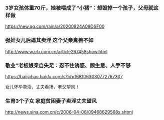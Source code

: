 ### 3岁女孩体重70斤，她被喂成了“小猪”：想毁掉一个孩子，父母就这样做
https://new.qq.com/rain/a/20200824A09DSF00

### 强奸女儿后逼其卖淫 这个父亲禽兽不如
http://www.wzrb.com.cn/article267458show.html

### 敬业”老板娘亲自失足：忍不住诱惑、顾生意、人手不够
https://baijiahao.baidu.com/s?id=1681063030772767307

女儿怀孕卖淫，丈夫看场，老父望风！

### 生育3个子女 家庭贫困妻子卖淫丈夫望风
http://news.sina.com.cn/c/2006-04-06/09468629568s.shtml
